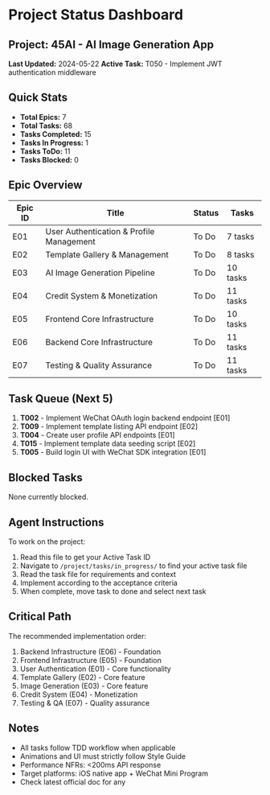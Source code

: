 # Project Status Dashboard

## Project: 45AI - AI Image Generation App

**Last Updated:** 2024-05-22
**Active Task:** T050 - Implement JWT authentication middleware

## Quick Stats

- **Total Epics:** 7
- **Total Tasks:** 68
- **Tasks Completed:** 15
- **Tasks In Progress:** 1
- **Tasks ToDo:** 11
- **Tasks Blocked:** 0

## Epic Overview

| Epic ID | Title | Status | Tasks |
|---------|-------|--------|-------|
| E01 | User Authentication & Profile Management | To Do | 7 tasks |
| E02 | Template Gallery & Management | To Do | 8 tasks |
| E03 | AI Image Generation Pipeline | To Do | 10 tasks |
| E04 | Credit System & Monetization | To Do | 11 tasks |
| E05 | Frontend Core Infrastructure | To Do | 10 tasks |
| E06 | Backend Core Infrastructure | To Do | 11 tasks |
| E07 | Testing & Quality Assurance | To Do | 11 tasks |

## Task Queue (Next 5)

1. **T002** - Implement WeChat OAuth login backend endpoint [E01] 
2. **T009** - Implement template listing API endpoint [E02]
3. **T004** - Create user profile API endpoints [E01]
4. **T015** - Implement template data seeding script [E02]
5. **T005** - Build login UI with WeChat SDK integration [E01]

## Blocked Tasks

None currently blocked.

## Agent Instructions

To work on the project:
1. Read this file to get your Active Task ID
2. Navigate to `/project/tasks/in_progress/` to find your active task file
3. Read the task file for requirements and context
4. Implement according to the acceptance criteria
5. When complete, move task to done and select next task

## Critical Path

The recommended implementation order:
1. Backend Infrastructure (E06) - Foundation
2. Frontend Infrastructure (E05) - Foundation
3. User Authentication (E01) - Core functionality
4. Template Gallery (E02) - Core feature
5. Image Generation (E03) - Core feature
6. Credit System (E04) - Monetization
7. Testing & QA (E07) - Quality assurance

## Notes

- All tasks follow TDD workflow when applicable
- Animations and UI must strictly follow Style Guide
- Performance NFRs: <200ms API response
- Target platforms: iOS native app + WeChat Mini Program
- Check latest official doc for any 